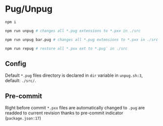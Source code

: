 # Pug/Unpug

```bash
npm i
```

```bash
npm run unpug # changes all *.pug extensions to *.pxx in ./src
```

```bash
npm run unpug bar.pug # changes all *.pug extensions to *.pxx in ./src except ./src/bar.pug
```

```bash
npm run repug # restore all *.pxx ext to *.pug` in ./src
```

## Config

Default `*.pug` files directory is declared in `dir` variable in `unpug.sh:3`, default: `./src/`.

## Pre-commit

Right before commit `*.pxx` files are automatically changed to `.pug` are readded to current revision thanks to pre-commit indicator (`package.json:17`)